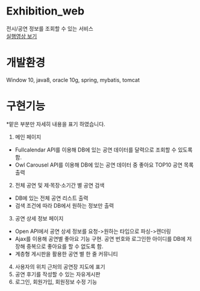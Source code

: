 # Exhibition_web
전시/공연 정보를 조회할 수 있는 서비스<br />
[실행영상 보기](https://youtu.be/Z-_bmFvaIM8) 

# 개발환경
Window 10, java8, oracle 10g, spring, mybatis, tomcat 

# 구현기능
*맡은 부분만 자세히 내용을 표기 하였습니다. 
1) 메인 페이지
 - Fullcalendar API를 이용해 DB에 있는 공연 데이터를 달력으로 조회할 수 있도록 함.
 - Owl Carousel API를 이용해 DB에 있는 공연 데이터 중 좋아요 TOP10 공연 목록 출력 
2) 전체 공연 및 제목〮장소〮기간 별 공연 검색
 - DB에 있는 전체 공연 리스트 출력
 - 검색 조건에 따라 DB에서 원하는 정보만 출력 
3) 공연 상세 정보 페이지
 - Open API에서 공연 상세 정보를 요청->원하는 타입으로 파싱->렌더링
 - Ajax를 이용해 공연별 좋아요 기능 구현.  공연 번호와 로그인한 아이디를 DB에 저장해 중복으로 좋아요를 할 수 없도록 함.
 - 계층형 게시판을 활용한 공연 별 한 줄 커뮤니티
4) 사용자의 위치 근처의 공연장 지도에 표기 
5) 공연 후기를 작성할 수 있는 자유게시판 
6) 로그인, 회원가입, 회원정보 수정 기능 
